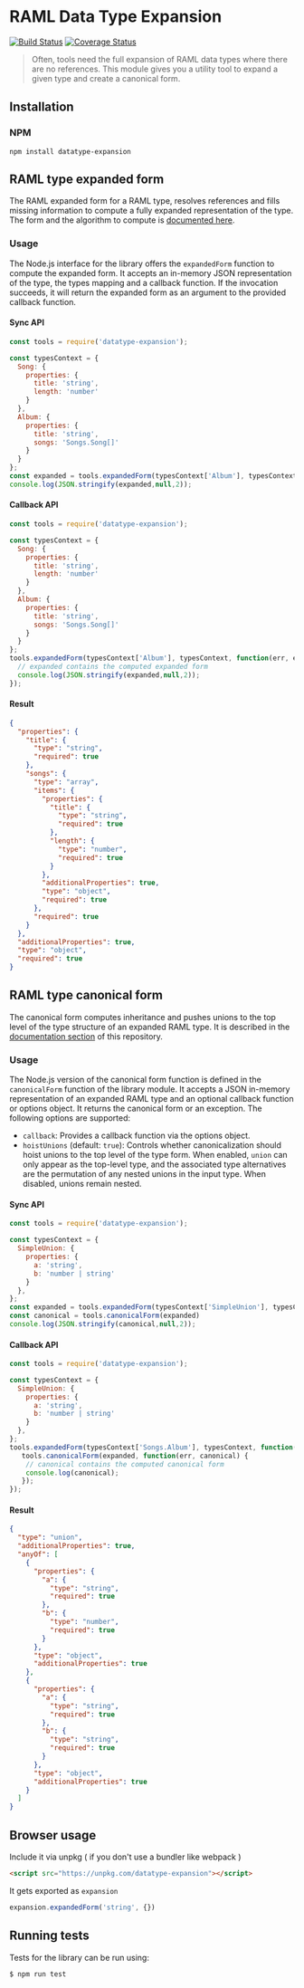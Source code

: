 # RAML Data Type Expansion
[![Build Status](https://travis-ci.org/raml-org/datatype-expansion.svg?branch=master)](https://travis-ci.org/raml-org/datatype-expansion) 
[![Coverage Status](https://coveralls.io/repos/github/raml-org/datatype-expansion/badge.svg?branch=master)](https://coveralls.io/github/raml-org/datatype-expansion?branch=master)

> Often, tools need the full expansion of RAML data types where there are no references. This module gives you a utility tool to expand a given type and create a canonical form.

## Installation

### NPM

```
npm install datatype-expansion
```

## RAML type expanded form

The RAML expanded form for a RAML type, resolves references and fills missing information to compute a fully expanded representation of the type.
The form and the algorithm to compute is [documented here](doc/algorithms.md).

### Usage

The Node.js interface for the library offers the `expandedForm` function to compute the expanded form.
It accepts an in-memory JSON representation of the type, the types mapping and a callback function.
If the invocation succeeds, it will return the expanded form as an argument to the provided callback function.

#### Sync API
```js
const tools = require('datatype-expansion');

const typesContext = {
  Song: {
    properties: {
      title: 'string',
      length: 'number'
    }
  },
  Album: {
    properties: {
      title: 'string',
      songs: 'Songs.Song[]'
    }
  }
};
const expanded = tools.expandedForm(typesContext['Album'], typesContext)
console.log(JSON.stringify(expanded,null,2));
```

#### Callback API
```js
const tools = require('datatype-expansion');

const typesContext = {
  Song: {
    properties: {
      title: 'string',
      length: 'number'
    }
  },
  Album: {
    properties: {
      title: 'string',
      songs: 'Songs.Song[]'
    }
  }
};
tools.expandedForm(typesContext['Album'], typesContext, function(err, expanded) {
  // expanded contains the computed expanded form
  console.log(JSON.stringify(expanded,null,2));
});
```

#### Result
```json
{
  "properties": {
    "title": {
      "type": "string",
      "required": true
    },
    "songs": {
      "type": "array",
      "items": {
        "properties": {
          "title": {
            "type": "string",
            "required": true
          },
          "length": {
            "type": "number",
            "required": true
          }
        },
        "additionalProperties": true,
        "type": "object",
        "required": true
      },
      "required": true
    }
  },
  "additionalProperties": true,
  "type": "object",
  "required": true
}
```

## RAML type canonical form

The canonical form computes inheritance and pushes unions to the top level of the type structure of an expanded RAML type. It is described in the [documentation section](doc/algorithms.md) of this repository.

### Usage

The Node.js version of the canonical form function is defined in the `canonicalForm` function of the library module.
It accepts a JSON in-memory representation of an expanded RAML type and an optional callback function or options object. It returns the canonical form or an exception. The following options are supported:

* `callback`: Provides a callback function via the options object.
* `hoistUnions` (default: `true`): Controls whether canonicalization should hoist unions to the top level of the type form. When enabled, `union` can only appear as the top-level type, and the associated type alternatives are the permutation of any nested unions in the input type. When disabled, unions remain nested.

#### Sync API
```js
const tools = require('datatype-expansion');

const typesContext = {
  SimpleUnion: {
    properties: {
      a: 'string',
      b: 'number | string'
    }
  },
};
const expanded = tools.expandedForm(typesContext['SimpleUnion'], typesContext)
const canonical = tools.canonicalForm(expanded)
console.log(JSON.stringify(canonical,null,2));
```

#### Callback API
```js
const tools = require('datatype-expansion');

const typesContext = {
  SimpleUnion: {
    properties: {
      a: 'string',
      b: 'number | string'
    }
  },
};
tools.expandedForm(typesContext['Songs.Album'], typesContext, function(err, expanded) {
   tools.canonicalForm(expanded, function(err, canonical) {
    // canonical contains the computed canonical form
    console.log(canonical);
   });
});
```

#### Result
```json
{
  "type": "union",
  "additionalProperties": true,
  "anyOf": [
    {
      "properties": {
        "a": {
          "type": "string",
          "required": true
        },
        "b": {
          "type": "number",
          "required": true
        }
      },
      "type": "object",
      "additionalProperties": true
    },
    {
      "properties": {
        "a": {
          "type": "string",
          "required": true
        },
        "b": {
          "type": "string",
          "required": true
        }
      },
      "type": "object",
      "additionalProperties": true
    }
  ]
}
```

## Browser usage

Include it via unpkg ( if you don't use a bundler like webpack )
```html
<script src="https://unpkg.com/datatype-expansion"></script>
```

It gets exported as `expansion`
```js
expansion.expandedForm('string', {})
```

## Running tests

Tests for the library can be run using:

``` shell
$ npm run test
```
